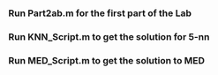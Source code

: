 ### Run Part2ab.m for the first part of the Lab
### Run KNN_Script.m to get the solution for 5-nn 
### Run MED_Script.m to get the solution to MED
